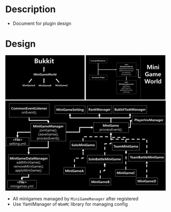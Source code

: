 # Description
- Document for plugin design



# Design
<img src="operation-structure.png" width="49.5%"></img>
<img src="api-design.png" width="49.5%"></img>
![MiniGameWorld_plugin_design](inner-design.png)
- All minigames managed by `MiniGameManager` after registered
- Use YamlManager of `WbmMC` library for managing config
